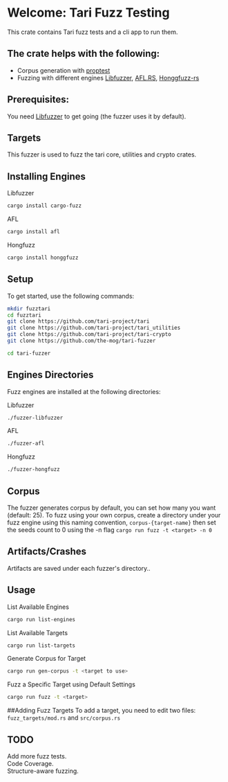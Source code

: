 # Welcome: Tari Fuzz Testing
This crate contains Tari fuzz tests and a cli app to run them.

## The crate helps with the following:
- Corpus generation with [proptest](https://github.com/altsysrq/proptest) 
- Fuzzing with different engines [Libfuzzer](http://llvm.org/docs/LibFuzzer.html), [AFL.RS](https://github.com/rust-fuzz/afl.rs), [Honggfuzz-rs](https://github.com/rust-fuzz/honggfuzz-rs)


## Prerequisites:
You need [Libfuzzer](http://llvm.org/docs/LibFuzzer.html) to get going (the fuzzer uses it by default). 

## Targets
This fuzzer is used to fuzz the tari core,  utilities and crypto crates. 


## Installing Engines
Libfuzzer
```sh
cargo install cargo-fuzz
```

AFL
```sh
cargo install afl
```

Hongfuzz
```sh
cargo install honggfuzz
```

## Setup
To get started, use the following commands:
```sh
mkdir fuzztari
cd fuzztari
git clone https://github.com/tari-project/tari
git clone https://github.com/tari-project/tari_utilities
git clone https://github.com/tari-project/tari-crypto
git clone https://github.com/the-mog/tari-fuzzer

cd tari-fuzzer
```

## Engines Directories
Fuzz engines are installed at the following directories:

Libfuzzer
```sh
./fuzzer-libfuzzer
```

AFL
```sh
./fuzzer-afl
```

Hongfuzz
```sh
./fuzzer-hongfuzz
```

## Corpus
The fuzzer generates corpus by default, you can set how many you want (default: 25).
To fuzz using your own corpus, create a directory under your fuzz engine using this naming convention, `corpus-{target-name}` then set the seeds count to 0 using the -n flag
`cargo run fuzz -t <target> -n 0`

## Artifacts/Crashes
Artifacts are saved under each fuzzer's directory..

## Usage

List Available Engines
```sh
cargo run list-engines
```

List Available Targets
```sh
cargo run list-targets
```
Generate Corpus for Target
```sh
cargo run gen-corpus -t <target to use>
```

Fuzz a Specific Target using Default Settings
```sh
cargo run fuzz -t <target>
```
##Adding Fuzz Targets
To add a target, you need to edit two files:
`fuzz_targets/mod.rs` and `src/corpus.rs`


## TODO
Add more fuzz tests.  
Code Coverage.  
Structure-aware fuzzing.

